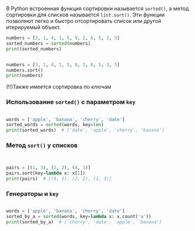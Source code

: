 
В Python встроенная функция сортировки называется `sorted()`, а метод сортировки для списков называется `list.sort()`. Эти функции позволяют легко и быстро отсортировать список или другой итерируемый объект.

```python
numbers = [3, 1, 4, 1, 5, 9, 2, 6, 5, 3, 5] 
sorted_numbers = sorted(numbers) 
print(sorted_numbers)


numbers = [3, 1, 4, 1, 5, 9, 2, 6, 5, 3, 5]
numbers.sort()
print(numbers)


```


(!!)Также имеется сортировка по ключам 

### Использование `sorted()` с параметром `key`

```python

words = ['apple', 'banana', 'cherry', 'date']
sorted_words = sorted(words, key=len)
print(sorted_words)  # ['date', 'apple', 'cherry', 'banana']

```


### Метод `sort()` у списков

```python


pairs = [(1, 3), (2, 2), (4, 1)]
pairs.sort(key=lambda x: x[1])
print(pairs)  # [(4, 1), (2, 2), (1, 3)]

```



### Генераторы и `key`


```python

words = ['apple', 'banana', 'cherry', 'date']
sorted_by_a = sorted(words, key=lambda x: x.count('a'))
print(sorted_by_a)  # ['cherry', 'date', 'apple', 'banana']

```

